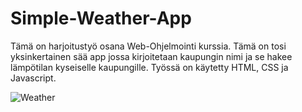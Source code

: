 # Simple-Weather-App
Tämä on harjoitustyö osana Web-Ohjelmointi kurssia.
Tämä on tosi yksinkertainen sää app jossa kirjoitetaan kaupungin nimi ja se hakee lämpötilan kyseiselle kaupungille.
Työssä on käytetty HTML, CSS ja Javascript.

![Weather](https://user-images.githubusercontent.com/60491377/198985904-7d9cf93b-fecb-4dba-81a6-6c8da128baa6.PNG)
